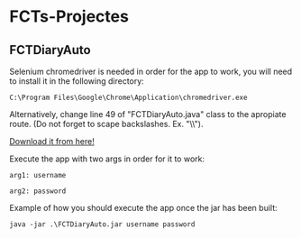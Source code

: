 # FCTs-Projectes

## FCTDiaryAuto

Selenium chromedriver is needed in order for the app to work, you will need to install it in the following directory:

	C:\Program Files\Google\Chrome\Application\chromedriver.exe
	
Alternatively, change line 49 of "FCTDiaryAuto.java" class to the apropiate route. (Do not forget to scape backslashes. Ex. "\\\\").

	
[Download it from here!](https://chromedriver.storage.googleapis.com/90.0.4430.24/chromedriver_win32.zip)
	
Execute the app with two args in order for it to work:

	arg1: username
	
	arg2: password
	
Example of how you should execute the app once the jar has been built:

	java -jar .\FCTDiaryAuto.jar username password